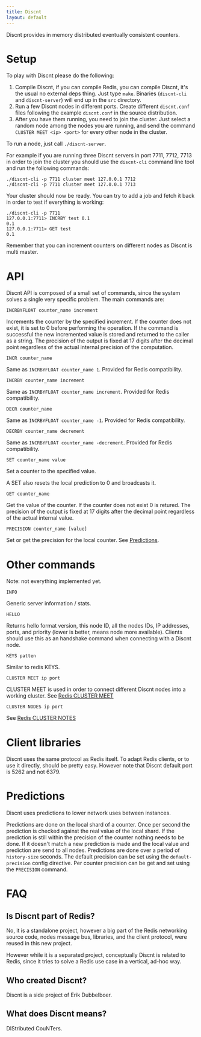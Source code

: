 ```yaml
---
title: Discnt
layout: default
---
```


Discnt provides in memory distributed eventually consistent counters.

Setup
===

To play with Discnt please do the following:

1. Compile Discnt, if you can compile Redis, you can compile Discnt, it's the usual no external deps thing. Just type `make`. Binaries (`discnt-cli` and `discnt-server`) will end up in the `src` directory.
2. Run a few Discnt nodes in different ports. Create different `discnt.conf` files following the example `discnt.conf` in the source distribution.
3. After you have them running, you need to join the cluster. Just select a random node among the nodes you are running, and send the command `CLUSTER MEET <ip> <port>` for every other node in the cluster.

To run a node, just call `./discnt-server`.

For example if you are running three Discnt servers in port 7711, 7712, 7713 in order to join the cluster you should use the `discnt-cli` command line tool and run the following commands:

    ./discnt-cli -p 7711 cluster meet 127.0.0.1 7712
    ./discnt-cli -p 7711 cluster meet 127.0.0.1 7713

Your cluster should now be ready. You can try to add a job and fetch it back
in order to test if everything is working:

    ./discnt-cli -p 7711
    127.0.0.1:7711> INCRBY test 0.1
    0.1
    127.0.0.1:7711> GET test
    0.1

Remember that you can increment counters on different nodes as Discnt
is multi master.

API
===

Discnt API is composed of a small set of commands, since the system solves a
single very specific problem. The main commands are:

    INCRBYFLOAT counter_name increment

Increments the counter by the specified increment. If the counter does not exist, it is set to 0 before performing the operation. 
If the command is successful the new incremented value is stored and returned to the caller as a string.
The precision of the output is fixed at 17 digits after the decimal point regardless of the actual internal precision of the computation.

    INCR counter_name

Same as `INCRBYFLOAT counter_name 1`. Provided for Redis compatibility.

    INCRBY counter_name increment

Same as `INCRBYFLOAT counter_name increment`. Provided for Redis compatibility.

    DECR counter_name

Same as `INCRBYFLOAT counter_name -1`. Provided for Redis compatibility.

    DECRBY counter_name decrement

Same as `INCRBYFLOAT counter_name -decrement`. Provided for Redis compatibility.

    SET counter_name value

Set a counter to the specified value.

A SET also resets the local prediction to 0 and broadcasts it.

    GET counter_name

Get the value of the counter. If the counter does not exist 0 is retured.
The precision of the output is fixed at 17 digits after the decimal point regardless of the actual internal value.

    PRECISION counter_name [value]

Set or get the precision for the local counter. See [Predictions](#predictions).


Other commands
===

Note: not everything implemented yet.

    INFO

Generic server information / stats.

    HELLO

Returns hello format version, this node ID, all the nodes IDs, IP addresses,
ports, and priority (lower is better, means node more available).
Clients should use this as an handshake command when connecting with a
Discnt node.

    KEYS patten

Similar to redis KEYS.

    CLUSTER MEET ip port

CLUSTER MEET is used in order to connect different Discnt nodes into a working cluster.
See [Redis CLUSTER MEET](http://redis.io/commands/cluster-meet)

    CLUSTER NODES ip port

See [Redis CLUSTER NOTES](http://redis.io/commands/cluster-nodes)


Client libraries
===

Discnt uses the same protocol as Redis itself. To adapt Redis clients, or to use it directly, should be pretty easy. However note that Discnt default port is 5262 and not 6379.


Predictions
===

Discnt uses predictions to lower network uses between instances.

Predictions are done on the local shard of a counter. Once per second the prediction is checked against the real value of the local shard. If the prediction is still within the precision of the counter nothing needs to be done.
If it doesn't match a new prediction is made and the local value and prediction are send to all nodes. Predictions are done over a period of `history-size` seconds.
The default precision can be set using the `default-precision` config directive. Per counter precision can be get and set using the `PRECISION` command.


FAQ
===

Is Discnt part of Redis?
---

No, it is a standalone project, however a big part of the Redis networking source code, nodes message bus, libraries, and the client protocol, were reused in this new project.

However while it is a separated project, conceptually Discnt is related to Redis, since it tries to solve a Redis use case in a vertical, ad-hoc way.

Who created Discnt?
---

Discnt is a side project of Erik Dubbelboer.

What does Discnt means?
---

DIStributed CouNTers.


